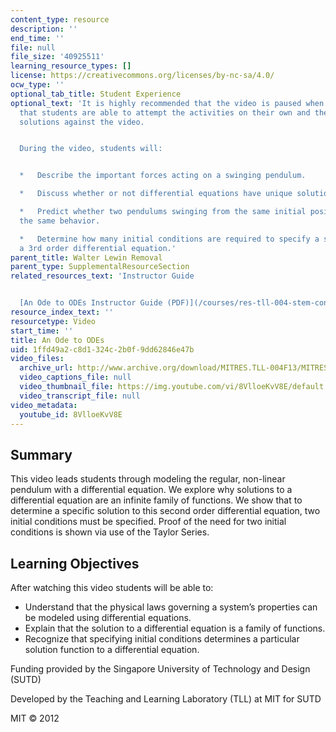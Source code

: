 ```yaml
---
content_type: resource
description: ''
end_time: ''
file: null
file_size: '40925511'
learning_resource_types: []
license: https://creativecommons.org/licenses/by-nc-sa/4.0/
ocw_type: ''
optional_tab_title: Student Experience
optional_text: 'It is highly recommended that the video is paused when prompted so
  that students are able to attempt the activities on their own and then check their
  solutions against the video.


  During the video, students will:


  *   Describe the important forces acting on a swinging pendulum.

  *   Discuss whether or not differential equations have unique solutions.

  *   Predict whether two pendulums swinging from the same initial position will have
  the same behavior.

  *   Determine how many initial conditions are required to specify a solution for
  a 3rd order differential equation.'
parent_title: Walter Lewin Removal
parent_type: SupplementalResourceSection
related_resources_text: 'Instructor Guide


  [An Ode to ODEs Instructor Guide (PDF)](/courses/res-tll-004-stem-concept-videos-fall-2013/resources/mitres_tll-004f13_odeguide)'
resource_index_text: ''
resourcetype: Video
start_time: ''
title: An Ode to ODEs
uid: 1ffd49a2-c8d1-324c-2b0f-9dd62846e47b
video_files:
  archive_url: http://www.archive.org/download/MITRES.TLL-004F13/MITRES_TLL-004F13_an_ode_to_odes_300k.mp4
  video_captions_file: null
  video_thumbnail_file: https://img.youtube.com/vi/8VlloeKvV8E/default.jpg
  video_transcript_file: null
video_metadata:
  youtube_id: 8VlloeKvV8E
---
```


Summary
-------

This video leads students through modeling the regular, non-linear pendulum with a differential equation. We explore why solutions to a differential equation are an infinite family of functions. We show that to determine a specific solution to this second order differential equation, two initial conditions must be specified. Proof of the need for two initial conditions is shown via use of the Taylor Series.

Learning Objectives
-------------------

After watching this video students will be able to:

*   Understand that the physical laws governing a system’s properties can be modeled using differential equations.
*   Explain that the solution to a differential equation is a family of functions.
*   Recognize that specifying initial conditions determines a particular solution function to a differential equation.

Funding provided by the Singapore University of Technology and Design (SUTD)

Developed by the Teaching and Learning Laboratory (TLL) at MIT for SUTD

MIT © 2012

